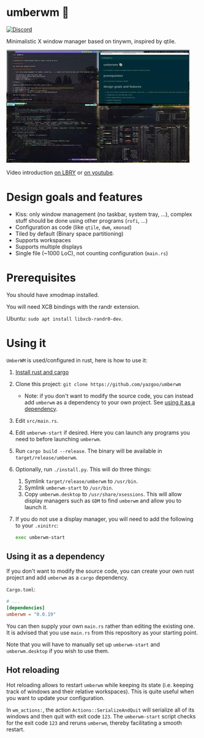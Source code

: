 # umberwm :ram:

[![Discord](https://img.shields.io/badge/discord--blue?logo=discord)](https://discord.gg/F684Y8rYwZ)

Minimalistic X window manager based on tinywm, inspired by qtile.

![UmberWM Screenshot](screenshot.jpg)

Video introduction [on LBRY][lbry] or [on youtube][yt].

# Design goals and features

  - Kiss: only window management (no taskbar, system tray, ...), complex stuff should be done using
    other programs (`rofi`, ...)
  - Configuration as code (like `qtile`, `dwm`, `xmonad`)
  - Tiled by default (Binary space partitioning)
  - Supports workspaces
  - Supports multiple displays
  - Single file (~1000 LoC), not counting configuration (`main.rs`)

# Prerequisites

You should have xmodmap installed.

You will need XCB bindings with the randr extension.

Ubuntu: `sudo apt install libxcb-randr0-dev`.

# Using it

`UmberWM` is used/configured in rust, here is how to use it:

1. [Install rust and cargo][install-rust]
2. Clone this project: `git clone https://github.com/yazgoo/umberwm`
    + Note: if you don't want to modify the source code, you can instead add `umberwm` as a
      dependency to your own project. See [using it as a dependency](#using-it-as-a-dependency).
3. Edit `src/main.rs`.
4. Edit `umberwm-start` if desired. Here you can launch any programs you need to before launching
   `umberwm`.
5. Run `cargo build --release`. The binary will be available in `target/release/umberwm`.
6. Optionally, run `./install.py`. This will do three things:
    1. Symlink `target/release/umberwm` to `/usr/bin`.
    2. Symlink `umberwm-start` to `/usr/bin`.
    3. Copy `umberwm.desktop` to `/usr/share/xsessions`. This will allow display managers such as
       `GDM` to find `umberwm` and allow you to launch it.
7. If you do not use a display manager, you will need to add the following to your `.xinitrc`:

    ```sh
    exec umberwm-start
    ```

## Using it as a dependency

If you don't want to modify the source code, you can create your own rust project and add `umberwm`
as a `cargo` dependency.

`Cargo.toml`:
```toml
# ...
[dependencies]
umberwm = "0.0.19"
```

You can then supply your own `main.rs` rather than editing the existing one. It is advised that you
use `main.rs` from this repository as your starting point.

Note that you will have to manually set up `umberwm-start` and `umberwm.desktop` if you wish to use
them.

## Hot reloading

Hot reloading allows to restart `umberwm` while keeping its state (i.e. keeping track of windows and
their relative workspaces).
This is quite useful when you want to update your configuration.

In `wm_actions:`, the action `Actions::SerializeAndQuit` will serialize all of its windows and then
quit with exit code `123`.
The `umberwm-start` script checks for the exit code `123` and reruns `umberwm`, thereby facilitating
a smooth restart.

[lbry]: https://open.lbry.com/@goo:c/umberwm:e?r=FKWhS2Vay3CVr66qMZD98HdsLQ2LN7za
[yt]: https://youtu.be/5XdFNEq69N0
[install-rust]: https://doc.rust-lang.org/cargo/getting-started/installation.html
